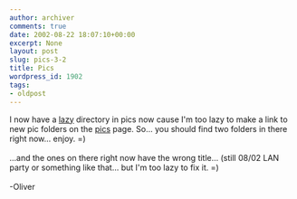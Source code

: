 ```yaml
---
author: archiver
comments: true
date: 2002-08-22 18:07:10+00:00
excerpt: None
layout: post
slug: pics-3-2
title: Pics
wordpress_id: 1902
tags:
- oldpost
---
```


I now have a <a href="http://www.oliverweb.com/pics/lazy">lazy</a> directory in pics now cause I'm too lazy to make a link to new pic folders on the <a href="http://www.oliverweb.com/pics">pics</a> page. So... you should find two folders in there right now... enjoy. =)<br /><br />...and the ones on there right now have the wrong title... (still 08/02 LAN party or something like that... but I'm too lazy to fix it. =)<br /><br />-Oliver